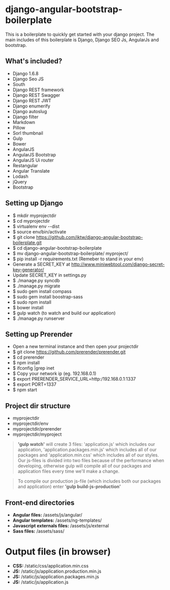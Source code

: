django-angular-bootstrap-boilerplate
====================================

This is a boilerplate to quickly get started with your django project. The main includes of this boilerplate is Django, Django SEO Js, AngularJs and bootstrap.

What's included?
-
* Django 1.6.8
* Django Seo JS
* South
* Django REST framework
* Django REST Swagger
* Django REST JWT
* Django enumerify
* Django autoslug
* Django filter
* Markdown
* Pillow
* Sorl thumbnail
* Gulp
* Bower
* AngularJS
* AngularJS Bootstrap
* AngularJS Ui router
* Restangular
* Angular Translate
* Lodash
* jQuery
* Bootstrap

Setting up Django
-
* $ mkdir myprojectdir
* $ cd myprojectdir
* $ virtualenv env --dist
* $ source env/bin/activate
* $ git clone https://github.com/iktw/django-angular-bootstrap-boilerplate.git
* $ cd django-angular-bootstrap-boilerplate
* $ mv django-angular-bootstrap-boilerplate/ myproject/
* $ pip install -r requirements.txt (Remeber to stand in your env)
* Generate a SECRET_KEY at http://www.miniwebtool.com/django-secret-key-generator/
* Update SECRET_KEY in settings.py
* $ ./manage.py syncdb
* $ ./manage.py migrate
* $ sudo gem install compass
* $ sudo gem install boostrap-sass
* $ sudo npm install
* $ bower install
* $ gulp watch (to watch and build our application)
* $ ./manage.py runserver

Setting up Prerender
-
* Open a new terminal instance and then open your projectdir
* $ git clone https://github.com/prerender/prerender.git
* $ cd prerender
* $ npm install
* $ ifconfig |grep inet
* $ Copy your network ip (eg. 192.168.0.1)
* $ export PRERENDER_SERVICE_URL=http:/192.168.0.1:1337
* $ export PORT=1337
* $ npm start

Project dir structure
-
* myprojectdir
* myprojectdir/env
* myprojectdir/prerender
* myprojectdir/myproject


> **'gulp watch'** will create 3 files: 'application.js' which includes our application, 'application.packages.min.js' which includes all of our packages and 'application.min.css' which includes all of our styles. Our js-files is divided into two files because of the performance when developing, otherwise gulp will compile all of our packages and application files every time we'll make a change.

> To compile our production js-file (which includes both our packages and application) enter **'gulp build-js-production'**

Front-end directories
-
* **Angular files:** /assets/js/angular/
* **Angular templates:** /assets/ng-templates/
* **Javascript externals files:** /assets/js/external
* **Sass files:** /assets/sass/

Output files (in browser)
====================================
* **CSS:** /static/css/application.min.css
* **JS:** /static/js/application.production.min.js
* **JS:** /static/js/application.packages.min.js
* **JS:** /static/js/application.js
